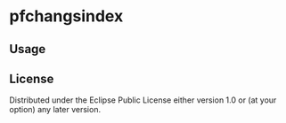 # pfchangsindex

## Usage


## License

Distributed under the Eclipse Public License either version 1.0 or (at
your option) any later version.
